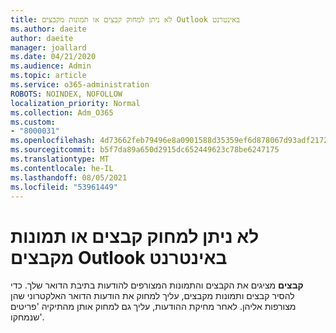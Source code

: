 ```yaml
---
title: לא ניתן למחוק קבצים או תמונות מקבצים Outlook באינטרנט
ms.author: daeite
author: daeite
manager: joallard
ms.date: 04/21/2020
ms.audience: Admin
ms.topic: article
ms.service: o365-administration
ROBOTS: NOINDEX, NOFOLLOW
localization_priority: Normal
ms.collection: Adm_O365
ms.custom:
- "8000031"
ms.openlocfilehash: 4d73662feb79496e8a0901588d35359ef6d878067d93adf2172504e4d96af1cc
ms.sourcegitcommit: b5f7da89a650d2915dc652449623c78be6247175
ms.translationtype: MT
ms.contentlocale: he-IL
ms.lasthandoff: 08/05/2021
ms.locfileid: "53961449"
---
```

# <a name="cant-delete-files-or-photos-from-files-in-outlook-on-the-web"></a>לא ניתן למחוק קבצים או תמונות מקבצים Outlook באינטרנט

**קבצים** מציגים את הקבצים והתמונות המצורפים להודעות בתיבת הדואר שלך. כדי להסיר קבצים ותמונות מקבצים, עליך למחוק את הודעות הדואר האלקטרוני שהן מצורפות אליהן. לאחר מחיקת ההודעות, עליך גם למחוק אותן מהתיקיה 'פריטים שנמחקו'.